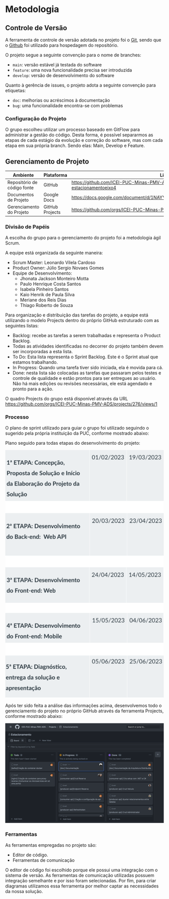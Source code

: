 
# Metodologia


## Controle de Versão

A ferramenta de controle de versão adotada no projeto foi o
[Git](https://git-scm.com/), sendo que o [Github](https://github.com)
foi utilizado para hospedagem do repositório.

O projeto segue a seguinte convenção para o nome de branches:

- `main`: versão estável já testada do software
- `feature`: uma nova funcionalidade precisa ser introduzida
- `develop`: versão de desenvolvimento do software

Quanto à gerência de issues, o projeto adota a seguinte convenção para
etiquetas:

- `doc`: melhorias ou acréscimos à documentação
- `bug`: uma funcionalidade encontra-se com problemas

### Configuração do Projeto

O grupo escolheu utilizar um processo baseado em GitFlow para administrar a gestão do código. Desta forma, é possível separarmos as etapas de cada estágio da evolução e correção do software, mas com cada etapa em sua própria branch. Sendo elas: Main, Develop e Feature.

## Gerenciamento de Projeto

|Ambiente                          | Plataforma  | Link de acesso|
|----------------------------------| ----------- | --------------|
|Repositório de código fonte       | GitHub      | <https://github.com/ICEI-PUC-Minas-PMV-ADS/pmv-ads-2023-1-e4-proj-infra-t3-estacionamentoeixo4> |
|Documentos de Projeto             | Google Docs | <https://docs.google.com/document/d/1NAYYys4jxpt1EowTOEwGRViP7hqgUyDXGHmdKfqDz3g/edit> |
|Gerenciamento do Projeto          | GitHub Projects      | <https://github.com/orgs/ICEI-PUC-Minas-PMV-ADS/projects/276> |





### Divisão de Papéis

A escolha do grupo para o gerenciamento do projeto foi a metodologia ágil Scrum.

A equipe está organizada da seguinte maneira:
* Scrum Master: Leonardo Vilela Cardoso
* Product Owner: Júlio Sergio Novaes Gomes
* Equipe de Desenvolvimento:
    * Jhonata Jackson Monteiro Motta
    * Paulo Henrique Costa Santos
    * Isabela Pinheiro Santos
    * Kaio Henrik de Paula Silva
    * Meriane dos Reis Dias
    * Thiago Roberto de Souza <br />

Para organização e distribuição das tarefas do projeto, a equipe está utilizando o modelo Projects dentro do próprio GitHub estruturado com as seguintes listas:
* Backlog: recebe as tarefas a serem trabalhadas e representa o Product Backlog. 
* Todas as atividades identificadas no decorrer do projeto também devem ser incorporadas a esta lista.
* To Do: Esta lista representa o Sprint Backlog. Este é o Sprint atual que estamos trabalhando.
* In Progress: Quando uma tarefa tiver sido iniciada, ela é movida para cá.
* Done: nesta lista são colocadas as tarefas que passaram pelos testes e controle de qualidade e estão prontos para ser entregues ao usuário. Não há mais edições ou revisões necessárias, ele está agendado e pronto para a ação.

O quadro Projects do grupo está disponível através da URL <https://github.com/orgs/ICEI-PUC-Minas-PMV-ADS/projects/276/views/1>

### Processo

O plano de sprint utilizado para guiar o grupo foi utilizado seguindo o sugerido pela própria instituição da PUC, conforme mostrado abaixo:

Plano seguido para todas etapas do desenvolvimento do projeto:
 
![Plano de Sprint](img/Plano-de-sprint.png)

Após ter sido feita a análise das informações acima, desenvolvemos todo o gerenciamento do projeto no próprio GitHub através da ferramenta Projects, conforme mostrado abaixo:

![Tela GitHub-Projects](img/progress-png.png)

### Ferramentas

As ferramentas empregadas no projeto são:

- Editor de código.
- Ferramentas de comunicação

O editor de código foi escolhido porque ele possui uma integração com o sistema de versão. As ferramentas de comunicação utilizadas possuem integração semelhante e por isso foram selecionadas. Por fim, para criar diagramas utilizamos essa ferramenta por melhor captar as necessidades da nossa solução.
